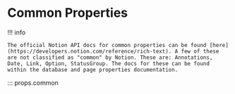# Common Properties

!!! info

    The official Notion API docs for common properties can be found [here](https://developers.notion.com/reference/rich-text). A few of these are not classified as "common" by Notion. These are: Annotations, Date, Link, Option, StatusGroup. The docs for these can be found within the database and page properties documentation.

::: props.common
